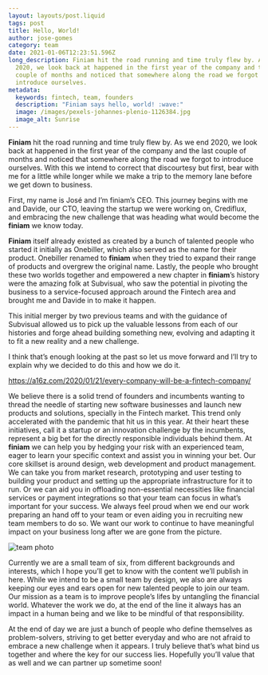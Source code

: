 ```yaml
---
layout: layouts/post.liquid
tags: post
title: Hello, World!
author: jose-gomes
category: team
date: 2021-01-06T12:23:51.596Z
long_description: Finiam hit the road running and time truly flew by. As we end
  2020, we look back at happened in the first year of the company and the last
  couple of months and noticed that somewhere along the road we forgot to
  introduce ourselves.
metadata:
  keywords: fintech, team, founders
  description: "Finiam says hello, world! :wave:"
  image: /images/pexels-johannes-plenio-1126384.jpg
  image_alt: Sunrise
---
```

**Finiam** hit the road running and time truly flew by. As we end 2020, we look back at happened in the first year of the company and the last couple of months and noticed that somewhere along the road we forgot to introduce ourselves. With this we intend to correct that discourtesy but first, bear with me for a little while longer while we make a trip to the memory lane before we get down to business.

First, my name is José and I’m finiam’s CEO. This journey begins with me and Davide, our CTO, leaving the startup we were working on, Crediflux, and embracing the new challenge that was heading what would become the **finiam** we know today.

**Finiam** itself already existed as created by a bunch of talented people who started it initially as Onebiller, which also served as the name for their product. Onebiller renamed to **finiam** when they tried to expand their range of products and overgrew the original name. Lastly, the people who brought these two worlds together and empowered a new chapter in **finiam**’s history were the amazing folk at Subvisual, who saw the potential in pivoting the business to a service-focused approach around the Fintech area and brought me and Davide in to make it happen.

This initial merger by two previous teams and with the guidance of Subvisual allowed us to pick up the valuable lessons from each of our histories and forge ahead building something new, evolving and adapting it to fit a new reality and a new challenge.

I think that’s enough looking at the past so let us move forward and I’ll try to explain why we decided to do this and how we do it.

<https://a16z.com/2020/01/21/every-company-will-be-a-fintech-company/>

We believe there is a solid trend of founders and incumbents wanting to thread the needle of starting new software businesses and launch new products and solutions, specially in the Fintech market. This trend only accelerated with the pandemic that hit us in this year. At their heart these initiatives, call it a startup or an innovation challenge by the incumbents, represent a big bet for the directly responsible individuals behind them. At **finiam** we can help you by hedging your risk with an experienced team, eager to learn your specific context and assist you in winning your bet. Our core skillset is around design, web development and product management. We can take you from market research, prototyping and user testing to building your product and setting up the appropriate infrastructure for it to run. Or we can aid you in offloading non-essential necessities like financial services or payment integrations so that your team can focus in what’s important for your success. We always feel proud when we end our work preparing an hand off to your team or even aiding you in recruiting new team members to do so. We want our work to continue to have meaningful impact on your business long after we are gone from the picture.

![team photo](/images/group-74.jpg "Team photo 2020 ")

Currently we are a small team of six, from different backgrounds and interests, which I hope you’ll get to know with the content we’ll publish in here. While we intend to be a small team by design, we also are always keeping our eyes and ears open for new talented people to join our team. Our mission as a team is to improve people’s lifes by untangling the financial world. Whatever the work we do, at the end of the line it always has an impact in a human being and we like to be mindful of that responsibility.

At the end of day we are just a bunch of people who define themselves as problem-solvers, striving to get better everyday and who are not afraid to embrace a new challenge when it appears. I truly believe that’s what bind us together and where the key for our success lies. Hopefully you’ll value that as well and we can partner up sometime soon!